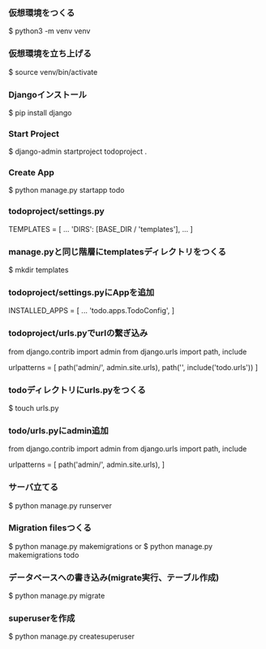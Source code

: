 ### 仮想環境をつくる
$ python3 -m venv venv

### 仮想環境を立ち上げる
$ source venv/bin/activate

### Djangoインストール
$ pip install django

### Start Project
$ django-admin startproject todoproject .

### Create App
$ python manage.py startapp todo

### todoproject/settings.py
TEMPLATES = [
        ...
        'DIRS': [BASE_DIR / 'templates'],
        ...
]

### manage.pyと同じ階層にtemplatesディレクトリをつくる
$ mkdir templates

### todoproject/settings.pyにAppを追加
INSTALLED_APPS = [
    ...
    'todo.apps.TodoConfig',
]

### todoproject/urls.pyでurlの繋ぎ込み
from django.contrib import admin
from django.urls import path, include

urlpatterns = [
    path('admin/', admin.site.urls),
    path('', include('todo.urls'))
]

### todoディレクトリにurls.pyをつくる
$ touch urls.py

### todo/urls.pyにadmin追加
from django.contrib import admin
from django.urls import path, include

urlpatterns = [
    path('admin/', admin.site.urls),
]

### サーバ立てる
$ python manage.py runserver

### Migration filesつくる
$ python manage.py makemigrations
or
$ python manage.py makemigrations todo

### データベースへの書き込み(migrate実行、テーブル作成)
$ python manage.py migrate

### superuserを作成
$ python manage.py createsuperuser
